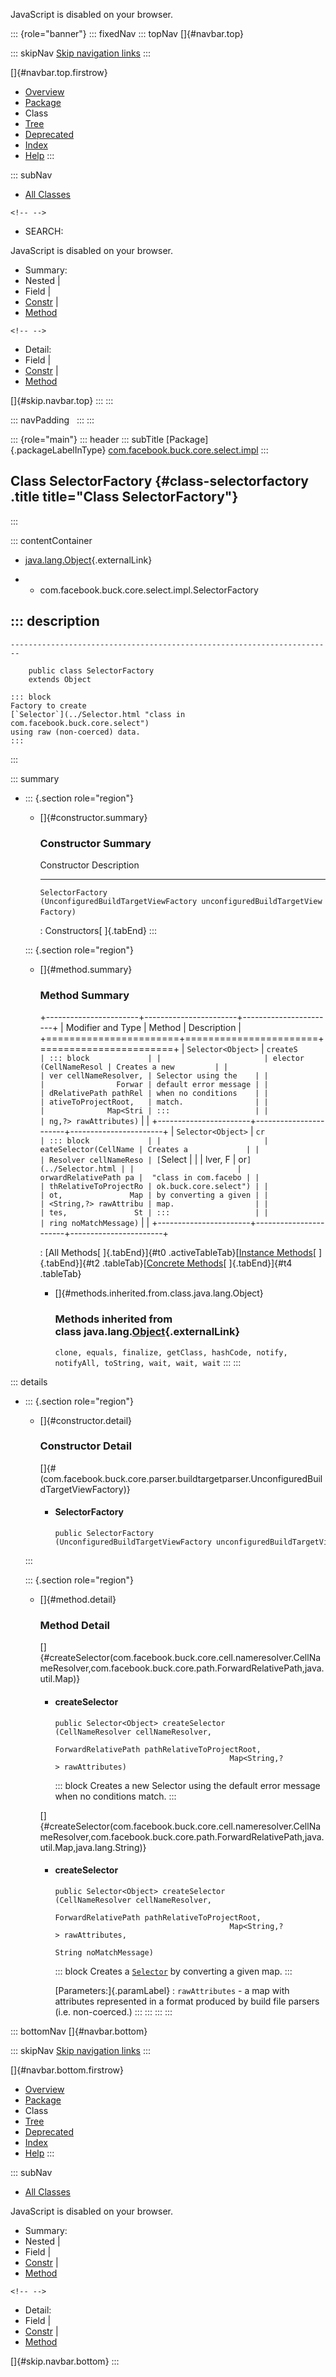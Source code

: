 <div>

JavaScript is disabled on your browser.

</div>

::: {role="banner"}
::: fixedNav
::: topNav
[]{#navbar.top}

::: skipNav
[Skip navigation links](#skip.navbar.top "Skip navigation links")
:::

[]{#navbar.top.firstrow}

-   [Overview](../../../../../../index.html)
-   [Package](package-summary.html)
-   Class
-   [Tree](package-tree.html)
-   [Deprecated](../../../../../../deprecated-list.html)
-   [Index](../../../../../../index-all.html)
-   [Help](../../../../../../help-doc.html)
:::

::: subNav
-   [All Classes](../../../../../../allclasses.html)

```{=html}
<!-- -->
```
-   SEARCH:

<div>

<div>

JavaScript is disabled on your browser.

</div>

</div>

<div>

-   Summary: 
-   Nested \| 
-   Field \| 
-   [Constr](#constructor.summary) \| 
-   [Method](#method.summary)

```{=html}
<!-- -->
```
-   Detail: 
-   Field \| 
-   [Constr](#constructor.detail) \| 
-   [Method](#method.detail)

</div>

[]{#skip.navbar.top}
:::
:::

::: navPadding
 
:::
:::

::: {role="main"}
::: header
::: subTitle
[Package]{.packageLabelInType} [com.facebook.buck.core.select.impl](package-summary.html)
:::

## Class SelectorFactory {#class-selectorfactory .title title="Class SelectorFactory"}
:::

::: contentContainer
-   [java.lang.Object](http://docs.oracle.com/javase/7/docs/api/java/lang/Object.html?is-external=true "class or interface in java.lang"){.externalLink}

-   -   com.facebook.buck.core.select.impl.SelectorFactory

::: description
-   

    ------------------------------------------------------------------------

        public class SelectorFactory
        extends Object

    ::: block
    Factory to create
    [`Selector`](../Selector.html "class in com.facebook.buck.core.select")
    using raw (non-coerced) data.
    :::
:::

::: summary
-   ::: {.section role="region"}
    -   []{#constructor.summary}

        ### Constructor Summary

          Constructor                                                                                Description
          ------------------------------------------------------------------------------------------ -------------
          `SelectorFactory​(UnconfiguredBuildTargetViewFactory unconfiguredBuildTargetViewFactory)`    

          : Constructors[ ]{.tabEnd}
    :::

    ::: {.section role="region"}
    -   []{#method.summary}

        ### Method Summary

        +-----------------------+-----------------------+-----------------------+
        | Modifier and Type     | Method                | Description           |
        +=======================+=======================+=======================+
        | `Selector<Object>`    | `createS              | ::: block             |
        |                       | elector​(CellNameResol | Creates a new         |
        |                       | ver cellNameResolver, | Selector using the    |
        |                       |                Forwar | default error message |
        |                       | dRelativePath pathRel | when no conditions    |
        |                       | ativeToProjectRoot,   | match.                |
        |                       |              Map<Stri | :::                   |
        |                       | ng,​?> rawAttributes)` |                       |
        +-----------------------+-----------------------+-----------------------+
        | `Selector<Object>`    | `cr                   | ::: block             |
        |                       | eateSelector​(CellName | Creates a             |
        |                       | Resolver cellNameReso | [`Select              |
        |                       | lver,               F | or`](../Selector.html |
        |                       | orwardRelativePath pa |  "class in com.facebo |
        |                       | thRelativeToProjectRo | ok.buck.core.select") |
        |                       | ot,               Map | by converting a given |
        |                       | <String,​?> rawAttribu | map.                  |
        |                       | tes,               St | :::                   |
        |                       | ring noMatchMessage)` |                       |
        +-----------------------+-----------------------+-----------------------+

        : [All Methods[ ]{.tabEnd}]{#t0 .activeTableTab}[[Instance
        Methods](javascript:show(2);)[ ]{.tabEnd}]{#t2
        .tableTab}[[Concrete
        Methods](javascript:show(8);)[ ]{.tabEnd}]{#t4 .tableTab}

        -   []{#methods.inherited.from.class.java.lang.Object}

            ### Methods inherited from class java.lang.[Object](http://docs.oracle.com/javase/7/docs/api/java/lang/Object.html?is-external=true "class or interface in java.lang"){.externalLink}

            `clone, equals, finalize, getClass, hashCode, notify, notifyAll, toString, wait, wait, wait`
    :::
:::

::: details
-   ::: {.section role="region"}
    -   []{#constructor.detail}

        ### Constructor Detail

        []{#<init>(com.facebook.buck.core.parser.buildtargetparser.UnconfiguredBuildTargetViewFactory)}

        -   #### SelectorFactory

                public SelectorFactory​(UnconfiguredBuildTargetViewFactory unconfiguredBuildTargetViewFactory)
    :::

    ::: {.section role="region"}
    -   []{#method.detail}

        ### Method Detail

        []{#createSelector(com.facebook.buck.core.cell.nameresolver.CellNameResolver,com.facebook.buck.core.path.ForwardRelativePath,java.util.Map)}

        -   #### createSelector

            ``` methodSignature
            public Selector<Object> createSelector​(CellNameResolver cellNameResolver,
                                                   ForwardRelativePath pathRelativeToProjectRoot,
                                                   Map<String,​?> rawAttributes)
            ```

            ::: block
            Creates a new Selector using the default error message when
            no conditions match.
            :::

        []{#createSelector(com.facebook.buck.core.cell.nameresolver.CellNameResolver,com.facebook.buck.core.path.ForwardRelativePath,java.util.Map,java.lang.String)}

        -   #### createSelector

            ``` methodSignature
            public Selector<Object> createSelector​(CellNameResolver cellNameResolver,
                                                   ForwardRelativePath pathRelativeToProjectRoot,
                                                   Map<String,​?> rawAttributes,
                                                   String noMatchMessage)
            ```

            ::: block
            Creates a
            [`Selector`](../Selector.html "class in com.facebook.buck.core.select")
            by converting a given map.
            :::

            [Parameters:]{.paramLabel}
            :   `rawAttributes` - a map with attributes represented in a
                format produced by build file parsers (i.e.
                non-coerced.)
    :::
:::
:::
:::

::: bottomNav
[]{#navbar.bottom}

::: skipNav
[Skip navigation links](#skip.navbar.bottom "Skip navigation links")
:::

[]{#navbar.bottom.firstrow}

-   [Overview](../../../../../../index.html)
-   [Package](package-summary.html)
-   Class
-   [Tree](package-tree.html)
-   [Deprecated](../../../../../../deprecated-list.html)
-   [Index](../../../../../../index-all.html)
-   [Help](../../../../../../help-doc.html)
:::

::: subNav
-   [All Classes](../../../../../../allclasses.html)

<div>

<div>

JavaScript is disabled on your browser.

</div>

</div>

<div>

-   Summary: 
-   Nested \| 
-   Field \| 
-   [Constr](#constructor.summary) \| 
-   [Method](#method.summary)

```{=html}
<!-- -->
```
-   Detail: 
-   Field \| 
-   [Constr](#constructor.detail) \| 
-   [Method](#method.detail)

</div>

[]{#skip.navbar.bottom}
:::
